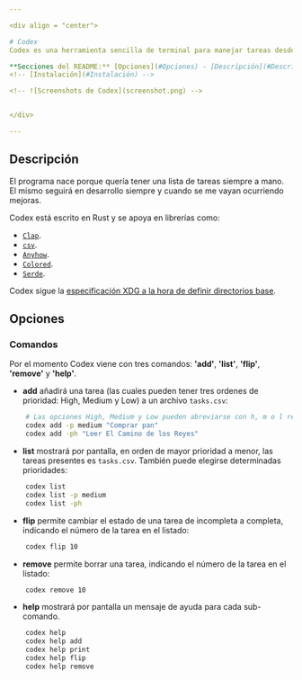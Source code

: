 ```yaml
---

<div align = "center">

# Codex
Codex es una herramienta sencilla de terminal para manejar tareas desde la consola. 

**Secciones del README:** [Opciones](#Opciones) - [Descripción](#Descripción) - 
<!-- [Instalación](#Instalación) -->

<!-- ![Screenshots de Codex](screenshot.png) -->


</div>

---
```


## Descripción
El programa nace porque quería tener una lista de tareas siempre a mano. El mismo seguirá en desarrollo siempre y cuando se me vayan ocurriendo mejoras.

Codex está escrito en Rust y se apoya en librerías como:
- [`Clap`](https://docs.rs/clap/latest/clap/).
- [`csv`](https://docs.rs/csv/latest/csv/).
- [`Anyhow`](https://docs.rs/anyhow/latest/anyhow/).
- [`Colored`](https://docs.rs/colored/latest/colored/).
- [`Serde`](https://docs.rs/serde/latest/serde/).

Codex sigue la [especificación XDG a la hora de definir directorios base](https://specifications.freedesktop.org/basedir-spec/basedir-spec-latest.html).

## Opciones
### Comandos
Por el momento Codex viene con tres comandos: **'add'**, **'list'**, **'flip'**, **'remove'** y **'help'**.

- **add** añadirá una tarea (las cuales pueden tener tres ordenes de prioridad: High, Medium y Low) a un archivo `tasks.csv`:
``` bash
    # Las opciones High, Medium y Low pueden abreviarse con h, m o l respectivamente.
    codex add -p medium "Comprar pan"
    codex add -ph "Leer El Camino de los Reyes"
```
- **list** mostrará por pantalla, en orden de mayor prioridad a menor, las tareas presentes es `tasks.csv`. También puede elegirse determinadas prioridades: 
``` bash
    codex list
    codex list -p medium 
    codex list -ph
```
- **flip** permite cambiar el estado de una tarea de incompleta a completa, indicando el número de la tarea en el listado: 
``` bash
    codex flip 10
```

- **remove** permite borrar una tarea, indicando el número de la tarea en el listado: 
``` bash
    codex remove 10
```

- **help** mostrará por pantalla un mensaje de ayuda para cada sub-comando.
``` bash
    codex help 
    codex help add 
    codex help print
    codex help flip 
    codex help remove
```

<!-- ## Instalación -->
<!-- ### Cargo -->
<!-- Si ya tenés instalado y configurado Rust, podés instalarlo usando: -->
<!-- ``` -->
<!-- cargo install codex -->
<!-- ``` -->
